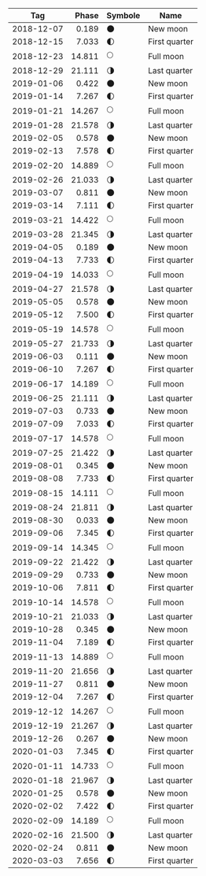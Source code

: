 Tag        | Phase  | Symbole | Name
-----------|-------:|---|---
2018-12-07 |  0.189 | 🌑 | New moon
2018-12-15 |  7.033 | 🌓 | First quarter
2018-12-23 | 14.811 | 🌕 | Full moon
2018-12-29 | 21.111 | 🌗 | Last quarter
2019-01-06 |  0.422 | 🌑 | New moon
2019-01-14 |  7.267 | 🌓 | First quarter
2019-01-21 | 14.267 | 🌕 | Full moon
2019-01-28 | 21.578 | 🌗 | Last quarter
2019-02-05 |  0.578 | 🌑 | New moon
2019-02-13 |  7.578 | 🌓 | First quarter
2019-02-20 | 14.889 | 🌕 | Full moon
2019-02-26 | 21.033 | 🌗 | Last quarter
2019-03-07 |  0.811 | 🌑 | New moon
2019-03-14 |  7.111 | 🌓 | First quarter
2019-03-21 | 14.422 | 🌕 | Full moon
2019-03-28 | 21.345 | 🌗 | Last quarter
2019-04-05 |  0.189 | 🌑 | New moon
2019-04-13 |  7.733 | 🌓 | First quarter
2019-04-19 | 14.033 | 🌕 | Full moon
2019-04-27 | 21.578 | 🌗 | Last quarter
2019-05-05 |  0.578 | 🌑 | New moon
2019-05-12 |  7.500 | 🌓 | First quarter
2019-05-19 | 14.578 | 🌕 | Full moon
2019-05-27 | 21.733 | 🌗 | Last quarter
2019-06-03 |  0.111 | 🌑 | New moon
2019-06-10 |  7.267 | 🌓 | First quarter
2019-06-17 | 14.189 | 🌕 | Full moon
2019-06-25 | 21.111 | 🌗 | Last quarter
2019-07-03 |  0.733 | 🌑 | New moon
2019-07-09 |  7.033 | 🌓 | First quarter
2019-07-17 | 14.578 | 🌕 | Full moon
2019-07-25 | 21.422 | 🌗 | Last quarter
2019-08-01 |  0.345 | 🌑 | New moon
2019-08-08 |  7.733 | 🌓 | First quarter
2019-08-15 | 14.111 | 🌕 | Full moon
2019-08-24 | 21.811 | 🌗 | Last quarter
2019-08-30 |  0.033 | 🌑 | New moon
2019-09-06 |  7.345 | 🌓 | First quarter
2019-09-14 | 14.345 | 🌕 | Full moon
2019-09-22 | 21.422 | 🌗 | Last quarter
2019-09-29 |  0.733 | 🌑 | New moon
2019-10-06 |  7.811 | 🌓 | First quarter
2019-10-14 | 14.578 | 🌕 | Full moon
2019-10-21 | 21.033 | 🌗 | Last quarter
2019-10-28 |  0.345 | 🌑 | New moon
2019-11-04 |  7.189 | 🌓 | First quarter
2019-11-13 | 14.889 | 🌕 | Full moon
2019-11-20 | 21.656 | 🌗 | Last quarter
2019-11-27 |  0.811 | 🌑 | New moon
2019-12-04 |  7.267 | 🌓 | First quarter
2019-12-12 | 14.267 | 🌕 | Full moon
2019-12-19 | 21.267 | 🌗 | Last quarter
2019-12-26 |  0.267 | 🌑 | New moon
2020-01-03 |  7.345 | 🌓 | First quarter
2020-01-11 | 14.733 | 🌕 | Full moon
2020-01-18 | 21.967 | 🌗 | Last quarter
2020-01-25 |  0.578 | 🌑 | New moon
2020-02-02 |  7.422 | 🌓 | First quarter
2020-02-09 | 14.189 | 🌕 | Full moon
2020-02-16 | 21.500 | 🌗 | Last quarter
2020-02-24 |  0.811 | 🌑 | New moon
2020-03-03 |  7.656 | 🌓 | First quarter
